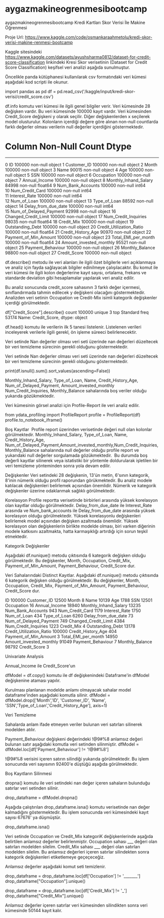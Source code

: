 # aygazmakineogrenmesibootcamp
aygazmakineogrenmesibootcamp
Kredi Kartları Skor Verisi İle Makine Öğrenmesi

Proje Url:
https://www.kaggle.com/code/osmankaraahmetolu/kredi-skor-verisi-makine-renmesi-bootcamp

Kaggle sitesindeki https://www.kaggle.com/datasets/ayushsharma0812/dataset-for-credit-score-classification linkindeki Kresi Skor verisetinin (Dataset for Credit Score Classification) keşifsel veri analizi aşağıda sunulmuştur.

Öncelikle panda kütüphanesi kullanılarak csv formatındaki veri kümesi  aşağıdaki kod scripti ile okunur.

import pandas as pd
df = pd.read_csv('/kaggle/input/kredi-skor-verisi/credit_score.csv')

df.info komutu veri kümesi ile ilgili genel bilgiler verir. Veri kümesinde 28 değişken vardır. Bu veri kümesinde 100000 kayıt vardır. Veri kümesinden Credit_Score değişkeni y olarak seçilir. Diğer değişkenlerden x seçilerek model olusturulur. Kolonların içerdiği değere göre alınan non-null countlarda farklı değerler olması verilerin null değerler içerdiğini göstermektedir.

#   Column                    Non-Null Count   Dtype  
---  ------                    --------------   -----  
 0   ID                        100000 non-null  object 
 1   Customer_ID               100000 non-null  object 
 2   Month                     100000 non-null  object 
 3   Name                      90015 non-null   object 
 4   Age                       100000 non-null  object 
 5   SSN                       100000 non-null  object 
 6   Occupation                100000 non-null  object 
 7   Annual_Income             100000 non-null  object 
 8   Monthly_Inhand_Salary     84998 non-null   float64
 9   Num_Bank_Accounts         100000 non-null  int64  
 10  Num_Credit_Card           100000 non-null  int64  
 11  Interest_Rate             100000 non-null  int64  
 12  Num_of_Loan               100000 non-null  object 
 13  Type_of_Loan              88592 non-null   object 
 14  Delay_from_due_date       100000 non-null  int64  
 15  Num_of_Delayed_Payment    92998 non-null   object 
 16  Changed_Credit_Limit      100000 non-null  object 
 17  Num_Credit_Inquiries      98035 non-null   float64
 18  Credit_Mix                100000 non-null  object 
 19  Outstanding_Debt          100000 non-null  object 
 20  Credit_Utilization_Ratio  100000 non-null  float64
 21  Credit_History_Age        90970 non-null   object 
 22  Payment_of_Min_Amount     100000 non-null  object 
 23  Total_EMI_per_month       100000 non-null  float64
 24  Amount_invested_monthly   95521 non-null   object 
 25  Payment_Behaviour         100000 non-null  object 
 26  Monthly_Balance           98800 non-null   object 
 27  Credit_Score              100000 non-null  object

df.describe() metodu ile veri alanları ile ilgili özet bilgilerle veri açıklanmaya ve analiz için fayda sağlayacak bilgiler edinilmeye çalışılacaktır. Bu komut ile veri kümesi ile ilgili kolon değerlerine kayıt sayısı, ortalama, frekans ve standarde deviation gibi hesaplamalar yapılarak veri analiz edilir.

Bu analiz sonucunda credit_score sahasının 3 farklı değer içermesi, sınıflandırmada tahmin edilecek y değişkeni olacağını göstermektedir. Analizden veri setinin Occupation ve Credit-Mix  isimli kategorik değişkenler içerdiği görülmektedir. 

df["Credit_Score"].describe()
count       100000
unique           3
top       Standard
freq         53174
Name: Credit_Score, dtype: object

df.head() komutu ile verilerin ilk 5 tanesi listelenir. Listelenen verileri inceleyerek verilerle ilgili gerekl, ön işleme süreeci belirlenecektir.

Veri setinde Nan değerler olması veri seti üzerinde nan değerleri düzeltecek bir veri temizleme sürecinin gerekli olduğunu göstermektedir.

Veri setinde Nan değerler olması veri seti üzerinde nan değerleri düzeltecek bir veri temizleme sürecinin gerekli olduğunu göstermektedir.

print(df.isnull().sum().sort_values(ascending=False))

Monthly_Inhand_Salary, Type_of_Loan, Name, Credit_History_Age, Num_of_Delayed_Payment, Amount_invested_monthly Num_Credit_Inquiries, Monthly_Balance sahalarında boş veriler olduğu yukarıda gözükmektedir.

Veri kümesinin görsel analizi için Profile-Report ile veri analiz edilir.

from ydata_profiling import ProfileReport
profile = ProfileReport(df)
profile.to_notebook_iframe()

Boş Kayıtlar
​
Profile report üzerinden verisetinde değeri null olan kolonlar görülmektedir.  Monthly_Inhand_Salary, Type_of_Loan, Name, Credit_History_Age, Num_of_Delayed_Payment,Amount_invested_monthly,Num_Credit_Inquiries,Monthly_Balance sahalarında null değerler olduğu profile report ve yukarıdaki null değerler sorgulamada gözükmektedir.
​
Bu durumda boş değerli kayıtlar silinerek veya istatistiki bir yöntemle doldurularak işletilen bir veri temizleme yönteminden sonra yola devam edilir.

Değişkenler
Veri setindeki 28 değişkenin, 13'ün metin, 6'sının kategorik, 8'inin nümerik olduğu profil raporundan görükmektedir. Bu analiz modele katılacak değişkenleri belirlemek açısından önemlidir. Nümerik ve kategorik değişkenler üzerine odaklanmak sağlıklı görülmektedir.

Korelasyon
Profile reportta verisetinde birbirleri arasında yüksek korelasyon olan kayıtlar olduğu görülmektedir. 
Delay_from_due_date ile Interest_Rate arasında ve Num_bank_accounts ile Delay_from_due_date arasında yüksek korelasyon olduğu görülmektedir. Yüksek korelasyonlu değişkenleri belirlemek model açısından değişken azaltmada önemlidir. Yüksek korelasyon olan değişkenlerin birlikte modelde olması, biri varken diğerinin modele katkısını azaltmakta, hatta karmaşıklığı artırdığı için sorun teşkil etmektedir. 

Kategorik Değişkenler

Aşağıdaki df.nunique() metodu çıktısında 6 kategorik değişken olduğu görülmektedir. Bu değişkenler, Month, Occupation, Credit_Mix, Payment_of_Min_Amount, Payment_Behaviour, Credit_Score dur.

Veri Sahalarındaki Distinct Kayıtlar.
Aşağıdaki df.nunique() metodu çıktısında 6 kategorik değişken olduğu görülmektedir. Bu değişkenler, Month, Occupation, Credit_Mix, Payment_of_Min_Amount, Payment_Behaviour, Credit_Score dur.

ID                          100000
Customer_ID                  12500
Month                            8
Name                         10139
Age                           1788
SSN                          12501
Occupation                      16
Annual_Income                18940
Monthly_Inhand_Salary        13235
Num_Bank_Accounts              943
Num_Credit_Card               1179
Interest_Rate                 1750
Num_of_Loan                    434
Type_of_Loan                  6260
Delay_from_due_date             73
Num_of_Delayed_Payment         749
Changed_Credit_Limit          4384
Num_Credit_Inquiries          1223
Credit_Mix                       4
Outstanding_Debt             13178
Credit_Utilization_Ratio    100000
Credit_History_Age             404
Payment_of_Min_Amount            3
Total_EMI_per_month          14950
Amount_invested_monthly      91049
Payment_Behaviour                7
Monthly_Balance              98792
Credit_Score                     3

Univariate Analysis

Annual_Income ile Credit_Score'un 


dfModel = df.copy()
komutu ile df değişkenindeki Dataframe'in dfModel değişkenine ataması yapılır.

Kurulması planlanan modelde anlamı olmayacak sahalar model dataframe'inden aşağıdaki komutla silinir.
dfModel = dfModel.drop(['Month','ID', 'Customer_ID',  'Name',  'SSN','Type_of_Loan','Credit_History_Age'], axis=1)

Veri Temizleme

Sahalarda anlam ifade etmeyen veriler bulunan veri satırları silinerek modelden atılır.

Payment_Behaviour değişkeni değerindeki !@9#%8 anlamsız değeri bulunan satır aşağıdaki komutla veri setinden silinmiştir.
dfModel = dfModel.loc[df['Payment_Behaviour'] != '!@9#%8'] 

!@9#%8 verisini içeren satırın silindiği yukarıda görülmektedir.
Bu işlem sonucunda veri sayısının 92400'e düştüğü aşağıda görülmektedir.

Boş Kayıtların Silinmesi

dropna() komutu ile veri setindeki nan değer içeren sahaların bulunduğu satırlar veri setinden silinir.

drop_dataframe = dfModel.dropna()

Aşağıda çalıştırılan drop_dataframe.isna() komutu verisetinde nan değer kalmadığını göstermektedir.
Bu işlem sonucunda veri kümesindeki kayıt sayısı 67676' ya düşmüştür.

drop_dataframe.isna()

Veri setinde Occupation ve Credit_Mix kategoriK değişkenlerinde aşağıda belirtilen anlamsız değerler belirlenmiştir. Occupation sahası ___ değeri olan satırları modelden silelim. Credit_Mix sahası ___ değeri olan satırları modelden silelim. Bu anlamsız değerleri içeren satırlar silindekten sonra kategorik değişkenleri etiketlemeye geçeçeceğiz.

Anlamsız değerler aşağıdaki komut seti temizlenir.

drop_dataframe = drop_dataframe.loc[df['Occupation'] != '_______'] 
drop_dataframe["Occupation"].unique()

drop_dataframe = drop_dataframe.loc[df['Credit_Mix'] != '_'] 
drop_dataframe["Credit_Mix"].unique()

Anlamsız değerler içeren satırlar veri kümesinden silindikten sonra veri kümesinde 50144  kayıt kalır.


